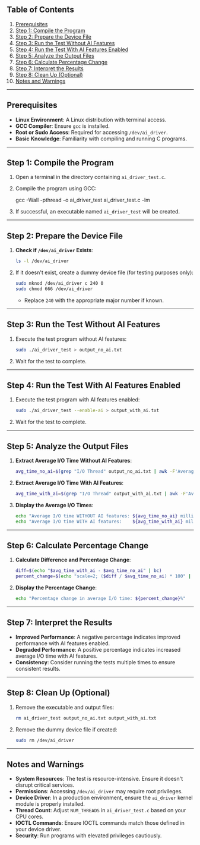 

## Table of Contents

1. [Prerequisites](#prerequisites)
2. [Step 1: Compile the Program](#step-1-compile-the-program)
3. [Step 2: Prepare the Device File](#step-2-prepare-the-device-file)
4. [Step 3: Run the Test Without AI Features](#step-3-run-the-test-without-ai-features)
5. [Step 4: Run the Test With AI Features Enabled](#step-4-run-the-test-with-ai-features-enabled)
6. [Step 5: Analyze the Output Files](#step-5-analyze-the-output-files)
7. [Step 6: Calculate Percentage Change](#step-6-calculate-percentage-change)
8. [Step 7: Interpret the Results](#step-7-interpret-the-results)
9. [Step 8: Clean Up (Optional)](#step-8-clean-up-optional)
10. [Notes and Warnings](#notes-and-warnings)

---

## Prerequisites

- **Linux Environment**: A Linux distribution with terminal access.
- **GCC Compiler**: Ensure `gcc` is installed.
- **Root or Sudo Access**: Required for accessing `/dev/ai_driver`.
- **Basic Knowledge**: Familiarity with compiling and running C programs.

---

## Step 1: Compile the Program

1. Open a terminal in the directory containing `ai_driver_test.c`.

2. Compile the program using GCC:

   
   gcc -Wall -pthread -o ai_driver_test ai_driver_test.c -lm
   

3. If successful, an executable named `ai_driver_test` will be created.

---

## Step 2: Prepare the Device File

1. **Check if `/dev/ai_driver` Exists**:

   ```bash
   ls -l /dev/ai_driver
   ```

2. If it doesn't exist, create a dummy device file (for testing purposes only):

   ```bash
   sudo mknod /dev/ai_driver c 240 0
   sudo chmod 666 /dev/ai_driver
   ```

   - Replace `240` with the appropriate major number if known.

---

## Step 3: Run the Test Without AI Features

1. Execute the test program without AI features:

   ```bash
   sudo ./ai_driver_test > output_no_ai.txt
   ```

2. Wait for the test to complete.

---

## Step 4: Run the Test With AI Features Enabled

1. Execute the test program with AI features enabled:

   ```bash
   sudo ./ai_driver_test --enable-ai > output_with_ai.txt
   ```

2. Wait for the test to complete.

---

## Step 5: Analyze the Output Files

1. **Extract Average I/O Time Without AI Features**:

   ```bash
   avg_time_no_ai=$(grep "I/O Thread" output_no_ai.txt | awk -F'Average time per operation: ' '{print $2}' | awk '{ total += $1; count++ } END { if (count > 0) printf "%.6f", total / count; else print "N/A" }')
   ```

2. **Extract Average I/O Time With AI Features**:

   ```bash
   avg_time_with_ai=$(grep "I/O Thread" output_with_ai.txt | awk -F'Average time per operation: ' '{print $2}' | awk '{ total += $1; count++ } END { if (count > 0) printf "%.6f", total / count; else print "N/A" }')
   ```

3. **Display the Average I/O Times**:

   ```bash
   echo "Average I/O time WITHOUT AI features: ${avg_time_no_ai} milliseconds"
   echo "Average I/O time WITH AI features:    ${avg_time_with_ai} milliseconds"
   ```

---

## Step 6: Calculate Percentage Change

1. **Calculate Difference and Percentage Change**:

   ```bash
   diff=$(echo "$avg_time_with_ai - $avg_time_no_ai" | bc)
   percent_change=$(echo "scale=2; ($diff / $avg_time_no_ai) * 100" | bc)
   ```

2. **Display the Percentage Change**:

   ```bash
   echo "Percentage change in average I/O time: ${percent_change}%"
   ```

---

## Step 7: Interpret the Results

- **Improved Performance**: A negative percentage indicates improved performance with AI features enabled.
- **Degraded Performance**: A positive percentage indicates increased average I/O time with AI features.
- **Consistency**: Consider running the tests multiple times to ensure consistent results.

---

## Step 8: Clean Up (Optional)

1. Remove the executable and output files:

   ```bash
   rm ai_driver_test output_no_ai.txt output_with_ai.txt
   ```

2. Remove the dummy device file if created:

   ```bash
   sudo rm /dev/ai_driver
   ```

---

## Notes and Warnings

- **System Resources**: The test is resource-intensive. Ensure it doesn't disrupt critical services.
- **Permissions**: Accessing `/dev/ai_driver` may require root privileges.
- **Device Driver**: In a production environment, ensure the `ai_driver` kernel module is properly installed.
- **Thread Count**: Adjust `NUM_THREADS` in `ai_driver_test.c` based on your CPU cores.
- **IOCTL Commands**: Ensure IOCTL commands match those defined in your device driver.
- **Security**: Run programs with elevated privileges cautiously.

